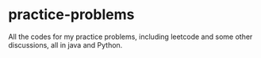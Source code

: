 # practice-problems
All the codes for my practice problems, including leetcode and some other discussions, all in java and Python.
